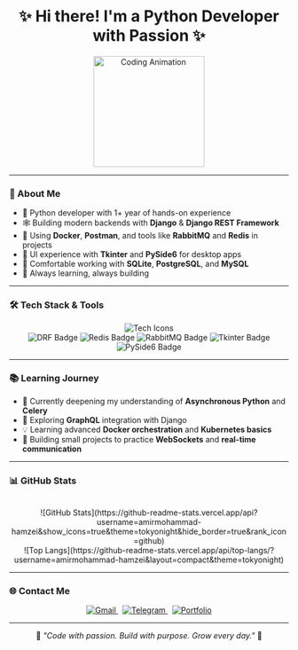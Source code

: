 <h1 align="center">✨ Hi there! I'm a Python Developer with Passion ✨</h1>

<div align="center">
  <img src="https://user-images.githubusercontent.com/74038190/212257472-08e52665-c503-4bd9-aa20-f5a4dae769b5.gif" width="200" alt="Coding Animation" />
</div>

---

### 🧠 About Me

- 🐍 Python developer with 1+ year of hands-on experience  
- 🕸️ Building modern backends with **Django** & **Django REST Framework**  
- 🐳 Using **Docker**, **Postman**, and tools like **RabbitMQ** and **Redis** in projects  
- 🎨 UI experience with **Tkinter** and **PySide6** for desktop apps  
- 💾 Comfortable working with **SQLite**, **PostgreSQL**, and **MySQL**  
- 🚀 Always learning, always building  

---

### 🛠️ Tech Stack & Tools

<div align="center">

<img src="https://skillicons.dev/icons?i=python,django,docker,postman,git,linux,vscode,html,css,sqlite,postgresql&perline=7" alt="Tech Icons" />

<br />

<img src="https://img.shields.io/badge/DRF-Django%20REST%20Framework-red?style=for-the-badge&logo=django&logoColor=white" alt="DRF Badge" />
<img src="https://img.shields.io/badge/Redis-DC382D?style=for-the-badge&logo=redis&logoColor=white" alt="Redis Badge" />
<img src="https://img.shields.io/badge/RabbitMQ-FF6600?style=for-the-badge&logo=rabbitmq&logoColor=white" alt="RabbitMQ Badge" />
<img src="https://img.shields.io/badge/Tkinter-lightgray?style=for-the-badge" alt="Tkinter Badge" />
<img src="https://img.shields.io/badge/PySide6-41B4C2?style=for-the-badge" alt="PySide6 Badge" />

</div>

---

### 📚 Learning Journey

- 📖 Currently deepening my understanding of **Asynchronous Python** and **Celery**  
- 🧩 Exploring **GraphQL** integration with Django  
- 💡 Learning advanced **Docker orchestration** and **Kubernetes basics**  
- 🚧 Building small projects to practice **WebSockets** and **real-time communication**

---

### 📊 GitHub Stats

<div align="center">

<!-- 
![GitHub Streak](https://streak-stats.demolab.com?user=amirmohammad-hamzei&theme=tokyonight_duo&hide_border=true&date_format=M%20j%5B%2C%20Y%5D)
-->

<br />
![GitHub Stats](https://github-readme-stats.vercel.app/api?username=amirmohammad-hamzei&show_icons=true&theme=tokyonight&hide_border=true&rank_icon=github)
<br />
![Top Langs](https://github-readme-stats.vercel.app/api/top-langs/?username=amirmohammad-hamzei&layout=compact&theme=tokyonight)

</div>

---

### 🌐 Contact Me

<div align="center">

<a href="mailto:your.email@gmail.com" target="_blank" rel="noopener noreferrer">
  <img src="https://img.shields.io/badge/Gmail-D14836?style=for-the-badge&logo=gmail&logoColor=white" alt="Gmail" />
</a>
&nbsp;
<a href="https://t.me/yourtelegram" target="_blank" rel="noopener noreferrer">
  <img src="https://img.shields.io/badge/Telegram-2CA5E0?style=for-the-badge&logo=telegram&logoColor=white" alt="Telegram" />
</a>
&nbsp;
<a href="https://yourwebsite.com" target="_blank" rel="noopener noreferrer">
  <img src="https://img.shields.io/badge/Portfolio-000000?style=for-the-badge&logo=About.me&logoColor=white" alt="Portfolio" />
</a>

</div>

---

<p align="center">💬 <i>"Code with passion. Build with purpose. Grow every day."</i> 💬</p>
